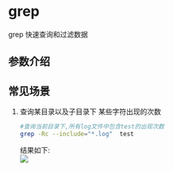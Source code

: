 # grep

grep 快速查询和过滤数据

## 参数介绍

## 常见场景
1. 查询某目录以及子目录下 某些字符出现的次数  
    ```bash
    #查询当前目录下,所有log文件中包含test的出现次数
    grep -Rc --include="*.log"  test
    ```
    结果如下:  
    ![](https://ws1.sinaimg.cn/large/0063sFGSgy1g0m97ijn9xj309f07ot8q.jpg)
